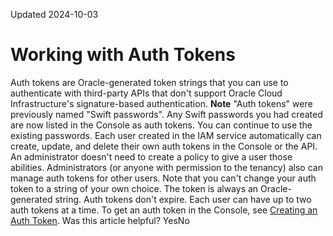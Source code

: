 Updated 2024-10-03
# Working with Auth Tokens
Auth tokens are Oracle-generated token strings that you can use to authenticate with third-party APIs that don't support Oracle Cloud Infrastructure's signature-based authentication.
**Note** "Auth tokens" were previously named "Swift passwords". Any Swift passwords you had created are now listed in the Console as auth tokens. You can continue to use the existing passwords.
Each user created in the IAM service automatically can create, update, and delete their own auth tokens in the Console or the API. An administrator doesn't need to create a policy to give a user those abilities. Administrators (or anyone with permission to the tenancy) also can manage auth tokens for other users.
Note that you can't change your auth token to a string of your own choice. The token is always an Oracle-generated string.
Auth tokens don't expire. Each user can have up to two auth tokens at a time. To get an auth token in the Console, see [Creating an Auth Token](https://docs.oracle.com/en-us/iaas/Content/Identity/access/to_create_an_auth_token.htm#create-swift-password "Use the Console to create an auth token."). 
Was this article helpful?
YesNo

